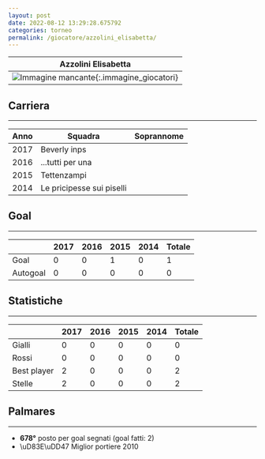 ```yaml
---
layout: post
date: 2022-08-12 13:29:28.675792
categories: torneo
permalink: /giocatore/azzolini_elisabetta/
---
```

<link rel='stylesheets' href='./../assets/giocatori.css'>

| Azzolini Elisabetta |
|:-----:|
| ![Immagine mancante]('./../../assets/giocatori/azzolini_elisabetta.png){:.immagine_giocatori} |


## Carriera
----

|Anno|Squadra|Soprannome|
|:---:|---|---|
|2017|Beverly inps||
|2016|...tutti per una||
|2015|Tettenzampi||
|2014|Le pricipesse sui piselli||


## Goal
----

| |2017|2016|2015|2014| Totale |
|---|---|---|---|---|---|
|Goal|0|0|1|0|1|
|Autogoal|0|0|0|0|0|


## Statistiche
----

| |2017|2016|2015|2014| Totale |
|---|---|---|---|---|---|
|Gialli|0|0|0|0|0|
|Rossi|0|0|0|0|0|
|Best player|2|0|0|0|2|
|Stelle|2|0|0|0|2|


## Palmares
----

- **678°** posto per goal segnati (goal fatti: 2)
- \uD83E\uDD47 Miglior portiere 2010